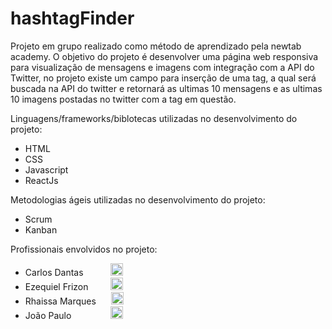 # hashtagFinder

Projeto em grupo realizado como método de aprendizado pela newtab academy.
O objetivo do projeto é desenvolver uma página web responsiva para visualização de mensagens e imagens com integração com a API do Twitter, no projeto existe um campo para inserção de uma tag, a qual será buscada na API do twitter e retornará as ultimas 10 mensagens e as ultimas 10 imagens postadas no twitter com a tag em questão.

Linguagens/frameworks/biblotecas utilizadas no desenvolvimento do projeto:
- HTML
- CSS
- Javascript
- ReactJs

Metodologias ágeis utilizadas no desenvolvimento do projeto:
- Scrum
- Kanban

Profissionais envolvidos no projeto:
- Carlos Dantas           [<img src='https://cdn.jsdelivr.net/npm/simple-icons@3.0.1/icons/linkedin.svg' height='20'>](https://www.linkedin.com/in/carlos-rodrigo-dantas/)
- Ezequiel Frizon         [<img src='https://cdn.jsdelivr.net/npm/simple-icons@3.0.1/icons/linkedin.svg' height='20'>](https://www.linkedin.com/in/ezequiel-frizon/)
- Rhaissa Marques      [<img src='https://cdn.jsdelivr.net/npm/simple-icons@3.0.1/icons/linkedin.svg' height='20'>](https://www.linkedin.com/in/rhaissa-marques/)
- João Paulo                [<img src='https://cdn.jsdelivr.net/npm/simple-icons@3.0.1/icons/linkedin.svg' height='20'>](https://www.linkedin.com/in/joaopaulodelpenho)
